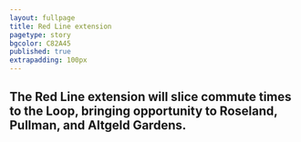 ```yaml
---
layout: fullpage
title: Red Line extension
pagetype: story
bgcolor: C82A45
published: true
extrapadding: 100px
---
```


## The Red Line extension will slice commute times to the Loop, bringing opportunity to **Roseland**, **Pullman**, and **Altgeld Gardens**.